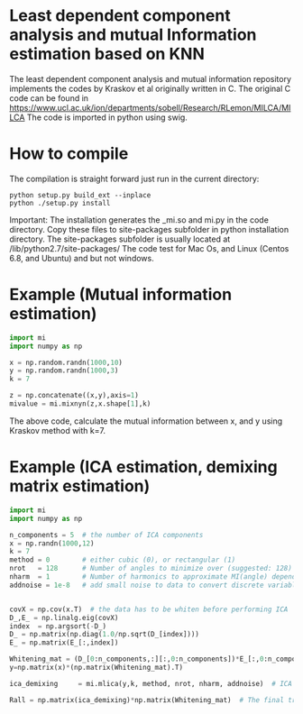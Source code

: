# Least dependent component analysis and mutual Information estimation based on KNN
The least dependent component analysis and mutual information repository implements the codes by Kraskov et al originally written in C.
The original C code can be found in https://www.ucl.ac.uk/ion/departments/sobell/Research/RLemon/MILCA/MILCA
The code is imported in python using swig. 

# How to compile
The compilation is straight forward just run in the current directory:

```shell
python setup.py build_ext --inplace
python ./setup.py install
```

Important: The installation generates the _mi.so  and mi.py in the code directory. Copy these files to site-packages subfolder in python installation directory.
The site-packages subfolder is usually located at <python installation directory>/lib/python2.7/site-packages/
The code test for Mac Os, and Linux (Centos 6.8, and Ubuntu) and  but not windows.

# Example (Mutual information estimation)

```python
import mi
import numpy as np

x = np.random.randn(1000,10)
y = np.random.randn(1000,3)
k = 7

z = np.concatenate((x,y),axis=1)
mivalue = mi.mixnyn(z,x.shape[1],k)
```
The above code, calculate the mutual information between x, and y using Kraskov method with k=7.

# Example (ICA estimation, demixing matrix estimation)

```python
import mi
import numpy as np

n_components = 5  # the number of ICA components
x = np.randn(1000,12)
k = 7
method = 0        # either cubic (0), or rectangular (1)
nrot   = 128      # Number of angles to minimize over (suggested: 128)
nharm  = 1        # Number of harmonics to approximate MI(angle) dependence; (suggested: 1)
addnoise = 1e-8   # add small noise to data to convert discrete variables into continuous


covX = np.cov(x.T)  # the data has to be whiten before performing ICA
D_,E_ = np.linalg.eig(covX)
index  = np.argsort(-D_)
D_ = np.matrix(np.diag(1.0/np.sqrt(D_[index])))
E_ = np.matrix(E_[:,index])

Whitening_mat = (D_[0:n_components,:][:,0:n_components])*E_[:,0:n_components].T
y=np.matrix(x)*(np.matrix(Whitening_mat).T)

ica_demixing     = mi.mlica(y,k, method, nrot, nharm, addnoise)  # ICA de-mixing matrix

Rall = np.matrix(ica_demixing)*np.matrix(Whitening_mat)  # The final transform (Matrix whitenning and ica demixing)
```